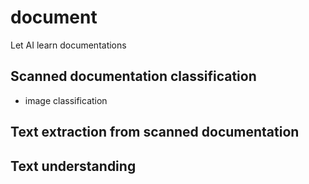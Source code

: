 # document
Let AI learn documentations

## Scanned documentation classification
+ image classification 


## Text extraction from scanned documentation

## Text understanding
